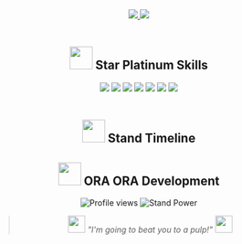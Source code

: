 <!-- 双卡片布局 -->
<div align="center">
  <a href="https://github.com/jinx197">
    <img src="https://github-readme-stats.vercel.app/api?username=jinx197&count_private=true&show_icons=true&theme=synthwave&bg_color=0d1117&title_color=7A67EE&icon_color=FFD700&border_radius=15&custom_title=Star+Platinum's+Stats">
  </a>
  <a href="https://github.com/jinx197">
    <img src="https://github-readme-stats.vercel.app/api/top-langs/?username=jinx197&langs_count=8&theme=dracula&count_private=true&layout=compact&hide=javascript,html,css,CoffeeScript&card_width=250&bg_color=0d1117&title_color=7A67EE&border_radius=15&custom_title=ORA+ORA+Languages">
  </a>
</div>

<br>

<!-- 承太郎主题技能展示 -->
<h2 align="center"> 
  <img src="https://media.giphy.com/media/1n4SdKk8bY5vz5Q7va/giphy.gif" width="40"> Star Platinum Skills
</h2>

<div align="center">
  <!-- 带星尘效果的技能图标 -->
  <img src="https://img.shields.io/badge/Go-00ADD8?style=for-the-badge&logo=go&logoColor=white&labelColor=0d1117&color=7A67EE">
  <img src="https://img.shields.io/badge/PHP-777BB4?style=for-the-badge&logo=php&logoColor=white&labelColor=0d1117&color=7A67EE">
  <img src="https://img.shields.io/badge/MySQL-4479A1?style=for-the-badge&logo=mysql&logoColor=white&labelColor=0d1117&color=7A67EE">
  <img src="https://img.shields.io/badge/Redis-DC382D?style=for-the-badge&logo=redis&logoColor=white&labelColor=0d1117&color=7A67EE">
  <img src="https://img.shields.io/badge/Git-F05032?style=for-the-badge&logo=git&logoColor=white&labelColor=0d1117&color=7A67EE">
  <img src="https://img.shields.io/badge/macOS-000000?style=for-the-badge&logo=apple&logoColor=white&labelColor=0d1117&color=7A67EE">
  <img src="https://img.shields.io/badge/Linux-FCC624?style=for-the-badge&logo=linux&logoColor=black&labelColor=0d1117&color=7A67EE">
</div>

<br>

<!-- 时间轴部分 -->
<h2 align="center">
  <img src="https://media.giphy.com/media/3o7btPCcdNniyf0ArS/giphy.gif" width="40"> Stand Timeline
</h2>

<!-- 承太郎特色组件 -->
<div align="center">
  <h2> 
    <img src="https://media.giphy.com/media/12zV7u6Bh0vHpu/giphy.gif" width="40"> ORA ORA Development
  </h2>
  
  <!-- 动画徽章 -->
  <img src="https://komarev.com/ghpvc/?username=jinx197&label=Star+Platinum+Witnesses&color=7A67EE&style=flat-square" alt="Profile views">
  <img src="https://img.shields.io/badge/Stand%20Power-★★★★★-7A67EE?style=flat-square" alt="Stand Power">
  
  <!-- 动态名言 -->
  <blockquote>
    <p align="center">
      <img src="https://media.giphy.com/media/l0HlPwJwZb8l1Wx0c/giphy.gif" width="30">
      <i>"I'm going to beat you to a pulp!"</i>
      <img src="https://media.giphy.com/media/l0HlPwJwZb8l1Wx0c/giphy.gif" width="30">
    </p>
  </blockquote>
</div>
